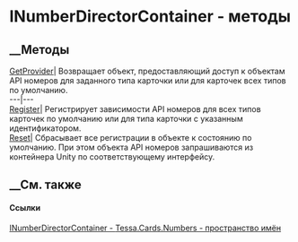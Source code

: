 # INumberDirectorContainer - методы
##  __Методы
[GetProvider](M_Tessa_Cards_Numbers_INumberDirectorContainer_GetProvider.htm)|
Возвращает объект, предоставляющий доступ к объектам API номеров для заданного
типа карточки или для карточек всех типов по умолчанию.  
---|---  
[Register](M_Tessa_Cards_Numbers_INumberDirectorContainer_Register.htm)|
Регистрирует зависимости API номеров для всех типов карточек по умолчанию или
для типа карточки с указанным идентификатором.  
[Reset](M_Tessa_Cards_Numbers_INumberDirectorContainer_Reset.htm)|  Сбрасывает
все регистрации в объекте к состоянию по умолчанию. При этом объекта API
номеров запрашиваются из контейнера Unity по соответствующему интерфейсу.  
## __См. также
#### Ссылки
[INumberDirectorContainer -
](T_Tessa_Cards_Numbers_INumberDirectorContainer.htm)
[Tessa.Cards.Numbers - пространство имён](N_Tessa_Cards_Numbers.htm)

